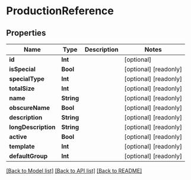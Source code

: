 # ProductionReference

## Properties

Name | Type | Description | Notes
------------ | ------------- | ------------- | -------------
**id** | **Int** |  | [optional] 
**isSpecial** | **Bool** |  | [optional] [readonly] 
**specialType** | **Int** |  | [optional] [readonly] 
**totalSize** | **Int** |  | [optional] [readonly] 
**name** | **String** |  | [optional] [readonly] 
**obscureName** | **Bool** |  | [optional] [readonly] 
**description** | **String** |  | [optional] [readonly] 
**longDescription** | **String** |  | [optional] [readonly] 
**active** | **Bool** |  | [optional] [readonly] 
**template** | **Int** |  | [optional] [readonly] 
**defaultGroup** | **Int** |  | [optional] [readonly] 

[[Back to Model list]](../#documentation-for-models) [[Back to API list]](../#documentation-for-api-endpoints) [[Back to README]](../)



